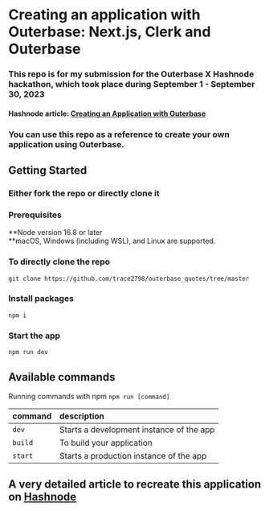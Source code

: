 # Creating an application with Outerbase: Next.js, Clerk and Outerbase

### This repo is for my submission for the Outerbase X Hashnode hackathon, which took place during September 1 - September 30, 2023

#### Hashnode article: [Creating an Application with Outerbase](https://shreyas-chaliha.hashnode.dev/creating-an-application-with-outerbase) 

### You can use this repo as a reference to create your own application using Outerbase.

## Getting Started

### Either fork the repo or directly clone it

### Prerequisites

**Node version 16.8 or later  
**macOS, Windows (including WSL), and Linux are supported.

### To directly clone the repo

```shell
git clone https://github.com/trace2798/outerbase_quotes/tree/master
```

### Install packages

```shell
npm i
```

### Start the app

```shell
npm run dev
```

## Available commands

Running commands with npm `npm run [command]`

| command         | description                              |
| :-------------- | :--------------------------------------- |
| `dev`           | Starts a development instance of the app |
| `build`         | To build your application                |
| `start`         | Starts a production  instance of the app |


## A very detailed article to recreate this application on [Hashnode](https://shreyas-chaliha.hashnode.dev/integrating-notion-with-outerbase)

